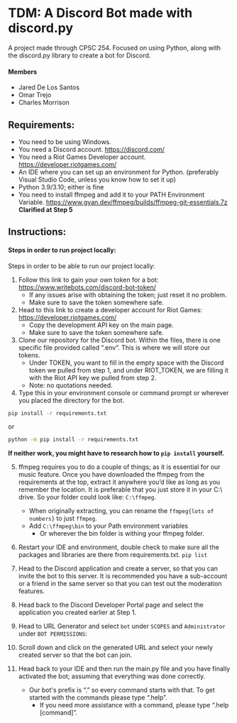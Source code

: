 # TDM: A Discord Bot made with discord.py

A project made through CPSC 254. Focused on using Python, along with the discord.py library to create a bot for Discord.

#### Members
- Jared De Los Santos
- Omar Trejo
- Charles Morrison

## Requirements:
- You need to be using Windows.
- You need a Discord account. https://discord.com/ 
- You need a Riot Games Developer account. https://developer.riotgames.com/ 
- An IDE where you can set up an environment for Python. (preferably Visual Studio Code, unless you know how to set it up)
- Python 3.9/3.10; either is fine
- You need to install ffmpeg and add it to your PATH Environment Variable. https://www.gyan.dev/ffmpeg/builds/ffmpeg-git-essentials.7z **Clarified at Step 5**

## Instructions:
#### Steps in order to run project locally:



Steps in order to be able to run our project locally:
1. Follow this link to gain your own token for a bot: https://www.writebots.com/discord-bot-token/ 
   - If any issues arise with obtaining the token; just reset it no problem.
   - Make sure to save the token somewhere safe.
2. Head to this link to create a developer account for Riot Games: https://developer.riotgames.com/ 
   - Copy the development API key on the main page.
   - Make sure to save the token somewhere safe.
3. Clone our repository for the Discord bot. Within the files, there is one specific file provided called “.env”. This is where we will store our tokens. 
   - Under TOKEN, you want to fill in the empty space with the Discord token we pulled from step 1, and under RIOT_TOKEN, we are filling it with the Riot API key we pulled from step 2.
   - Note: no quotations needed.
4. Type this in your environment console or command prompt or wherever you placed the directory for the bot.
```bash
pip install -r requirements.txt
```
or 
```bash
python -m pip install -r requirements.txt
```
**If neither work, you might have to research how to `pip install` yourself.**

5. ffmpeg requires you to do a couple of things; as it is essential for our music feature.
Once you have downloaded the ffmpeg from the requirements at the top, extract it anywhere you’d like as long as you remember the location. It is preferable that you just store it in your C:\ drive. So your folder could look like: `C:\ffmpeg`. 
   - When originally extracting, you can rename the `ffmpeg{lots of numbers}` to just `ffmpeg`.
   - Add `C:\ffmpeg\bin` to your Path environment variables 
     - Or wherever the bin folder is withing your ffmpeg folder.



6. Restart your IDE and environment, double check to make sure all the packages and libraries are there from requirements.txt. 
`pip list`

7. Head to the Discord application and create a server, so that you can invite the bot to this server. It is recommended you have a sub-account or a friend in the same server so that you can test out the moderation features.

8. Head back to the Discord Developer Portal page and select the application you created earlier at Step 1.

9. Head to URL Generator and select `bot` under `SCOPES` and `Administrator` under `BOT PERMISSIONS`:

10. Scroll down and click on the generated URL and select your newly created server so that the bot can join.

11. Head back to your IDE and then run the main.py file and you have finally activated the bot; assuming that everything was done correctly.
    - Our bot's prefix is “.” so every command starts with that. To get started with the commands please type “.help”. 
      - If you need more assistance with a command, please type “.help [command]”.
